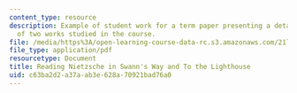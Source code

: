 ```yaml
---
content_type: resource
description: Example of student work for a term paper presenting a detailed comparison
  of two works studied in the course.
file: /media/https%3A/open-learning-course-data-rc.s3.amazonaws.com/21l-709-studies-in-literary-history-modernism-from-nietzsche-to-fellini-fall-2010/c63ba2d2a37aab3e628a70921bad76a0_MIT21L_709F10_assn02.pdf
file_type: application/pdf
resourcetype: Document
title: Reading Nietzsche in Swann's Way and To the Lighthouse
uid: c63ba2d2-a37a-ab3e-628a-70921bad76a0
---
```

